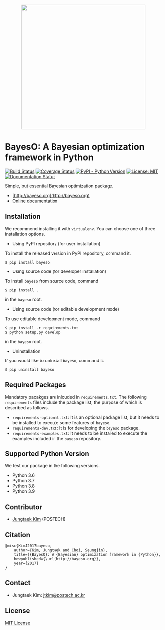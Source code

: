 <p align="center">
<img src="docs/_static/assets/logo_bayeso_capitalized.svg" width="400" />
</p>

# BayesO: A Bayesian optimization framework in Python
[![Build Status](https://travis-ci.org/jungtaekkim/bayeso.svg?branch=main)](https://travis-ci.org/jungtaekkim/bayeso)
[![Coverage Status](https://coveralls.io/repos/github/jungtaekkim/bayeso/badge.svg?branch=main)](https://coveralls.io/github/jungtaekkim/bayeso?branch=main)
[![PyPI - Python Version](https://img.shields.io/pypi/pyversions/bayeso)](https://pypi.org/project/bayeso/)
[![License: MIT](https://img.shields.io/badge/License-MIT-yellow.svg)](https://opensource.org/licenses/MIT)
[![Documentation Status](https://readthedocs.org/projects/bayeso/badge/?version=main)](https://bayeso.readthedocs.io/en/main/?badge=main)

Simple, but essential Bayesian optimization package.

* [http://bayeso.org](http://bayeso.org)
* [Online documentation](http://bayeso.readthedocs.io)

## Installation
We recommend installing it with `virtualenv`.
You can choose one of three installation options.

* Using PyPI repository (for user installation)

To install the released version in PyPI repository, command it.

```shell
$ pip install bayeso
```

* Using source code (for developer installation)

To install `bayeso` from source code, command

```shell
$ pip install .
```
in the `bayeso` root.

* Using source code (for editable development mode)

To use editable development mode, command

```shell
$ pip install -r requirements.txt
$ python setup.py develop
```
in the `bayeso` root.

* Uninstallation

If you would like to uninstall `bayeso`, command it.

```shell
$ pip uninstall bayeso
```

## Required Packages
Mandatory pacakges are inlcuded in `requirements.txt`.
The following `requirements` files include the package list, the purpose of which is described as follows.

* `requirements-optional.txt`: It is an optional package list, but it needs to be installed to execute some features of `bayeso`.
* `requirements-dev.txt`: It is for developing the `bayeso` package.
* `requirements-examples.txt`: It needs to be installed to execute the examples included in the `bayeso` repository.

## Supported Python Version
We test our package in the following versions.

* Python 3.6
* Python 3.7
* Python 3.8
* Python 3.9

## Contributor
* [Jungtaek Kim](http://jungtaek.github.io) (POSTECH)

## Citation
```
@misc{KimJ2017bayeso,
    author={Kim, Jungtaek and Choi, Seungjin},
    title={{BayesO}: A {Bayesian} optimization framework in {Python}},
    howpublished={\url{http://bayeso.org}},
    year={2017}
}
```

## Contact
* Jungtaek Kim: [jtkim@postech.ac.kr](mailto:jtkim@postech.ac.kr)

## License
[MIT License](LICENSE)
